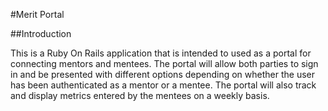 #Merit Portal

##Introduction

This is a Ruby On Rails application that is intended to used as a portal for connecting mentors and mentees. The portal will allow both parties to sign in and be presented with different options depending on whether the user has been authenticated as a mentor or a mentee. The portal will also track and display metrics entered by the mentees on a weekly basis.
